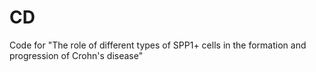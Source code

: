 # CD
Code for "The role of different types of SPP1+ cells in the formation and progression of Crohn's disease"
